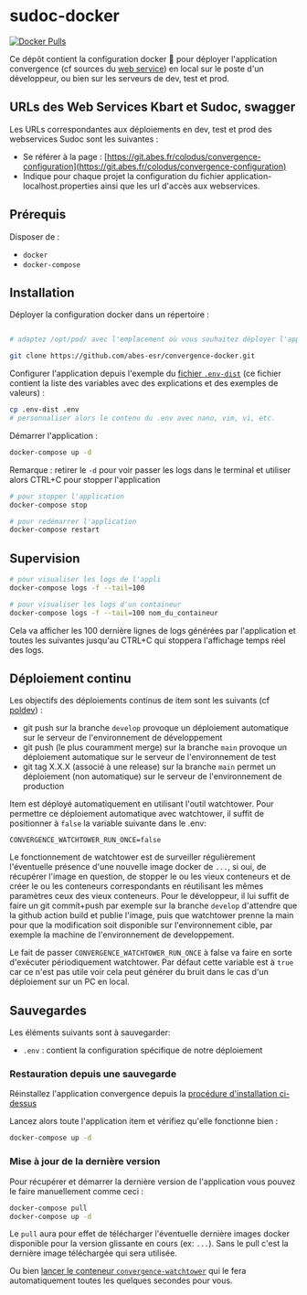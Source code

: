 # sudoc-docker

[![Docker Pulls](https://img.shields.io/docker/pulls/abesesr/item.svg)](https://hub.docker.com/r/abesesr/convergence/)

Ce dépôt contient la configuration docker 🐳 pour déployer l'application convergence (cf sources du [web service](https://github.com/abes-esr/sudoc-api)) en local sur le poste d'un développeur, ou bien sur les serveurs de dev, test et prod.

## URLs des Web Services Kbart et Sudoc, swagger

Les URLs correspondantes aux déploiements en dev, test et prod des webservices Sudoc sont les suivantes :

- Se référer à la page : 	[https://git.abes.fr/colodus/convergence-configuration](https://git.abes.fr/colodus/convergence-configuration)
- Indique pour chaque projet la configuration du fichier application-localhost.properties ainsi que les url d'accès aux webservices.
    
## Prérequis
Disposer de :
- ``docker``
- ``docker-compose``

## Installation

Déployer la configuration docker dans un répertoire :

```bash

# adaptez /opt/pod/ avec l'emplacement où vous souhaitez déployer l'application et cloner le projet

git clone https://github.com/abes-esr/convergence-docker.git
```
Configurer l'application depuis l'exemple du [fichier ``.env-dist``](./.env-dist) (ce fichier contient la liste des variables avec des explications et des exemples de valeurs) :

```bash
cp .env-dist .env
# personnaliser alors le contenu du .env avec nano, vim, vi, etc. 
```
Démarrer l'application :

```bash
docker-compose up -d
```

Remarque : retirer le ``-d`` pour voir passer les logs dans le terminal et utiliser alors CTRL+C pour stopper l'application


```bash
# pour stopper l'application
docker-compose stop

# pour redémarrer l'application
docker-compose restart
```
## Supervision

```bash
# pour visualiser les logs de l'appli
docker-compose logs -f --tail=100

# pour visualiser les logs d'un containeur
docker-compose logs -f --tail=100 nom_du_containeur
```

Cela va afficher les 100 dernière lignes de logs générées par l'application et toutes les suivantes jusqu'au CTRL+C qui stoppera l'affichage temps réel des logs.

## Déploiement continu

Les objectifs des déploiements continus de item sont les suivants (cf [poldev](https://github.com/abes-esr/abes-politique-developpement/blob/main/01-Gestion%20du%20code%20source.md#utilisation-des-branches)) :
- git push sur la branche ``develop`` provoque un déploiement automatique sur le serveur de l'environnement de développement
- git push (le plus couramment merge) sur la branche ``main`` provoque un déploiement automatique sur le serveur de l'environnement de test
- git tag X.X.X (associé à une release) sur la branche ``main`` permet un déploiement (non automatique) sur le serveur de l'environnement de production 

Item est déployé automatiquement en utilisant l'outil watchtower. Pour permettre ce déploiement automatique avec watchtower, il suffit de positionner à ``false`` la variable suivante dans le .env:
```env
CONVERGENCE_WATCHTOWER_RUN_ONCE=false
```

Le fonctionnement de watchtower est de surveiller régulièrement l'éventuelle présence d'une nouvelle image docker de ``...``, si oui, de récupérer l'image en question, de stopper le ou les vieux conteneurs et de créer le ou les conteneurs correspondants en réutilisant les mêmes paramètres ceux des vieux conteneurs. Pour le développeur, il lui suffit de faire un git commit+push par exemple sur la branche ``develop`` d'attendre que la github action build et publie l'image, puis que watchtower prenne la main pour que la modification soit disponible sur l'environnement cible, par exemple la machine de l'environnement de developpement.

Le fait de passer ``CONVERGENCE_WATCHTOWER_RUN_ONCE`` à false va faire en sorte d'exécuter périodiquement watchtower. Par défaut cette variable est à ``true`` car ce n'est pas utile voir cela peut générer du bruit dans le cas d'un déploiement sur un PC en local.


## Sauvegardes

Les éléments suivants sont à sauvegarder:
- ``.env`` : contient la configuration spécifique de notre déploiement

### Restauration depuis une sauvegarde

Réinstallez l'application convergence depuis la [procédure d'installation ci-dessus](#installation)

Lancez alors toute l'application item et vérifiez qu'elle fonctionne bien :
```bash
docker-compose up -d
```

### Mise à jour de la dernière version

Pour récupérer et démarrer la dernière version de l'application vous pouvez le faire manuellement comme ceci :
```bash
docker-compose pull
docker-compose up -d
```
Le ``pull`` aura pour effet de télécharger l'éventuelle dernière images docker disponible pour la version glissante en cours (ex: ``...``). Sans le pull c'est la dernière image téléchargée qui sera utilisée.

Ou bien [lancer le conteneur ``convergence-watchtower``](https://github.com/abes-esr/convergence-docker/blob/develop/README.md#d%C3%A9ploiement-continu) qui le fera automatiquement toutes les quelques secondes pour vous.


